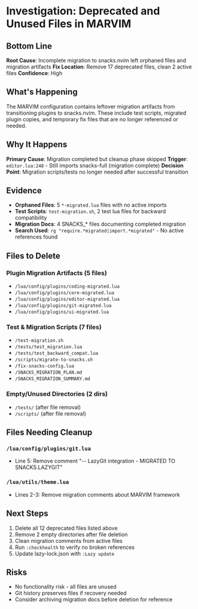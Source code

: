 # Investigation: Deprecated and Unused Files in MARVIM

## Bottom Line

**Root Cause**: Incomplete migration to snacks.nvim left orphaned files and migration artifacts
**Fix Location**: Remove 17 deprecated files, clean 2 active files
**Confidence**: High

## What's Happening

The MARVIM configuration contains leftover migration artifacts from transitioning plugins to snacks.nvim. These include test scripts, migrated plugin copies, and temporary fix files that are no longer referenced or needed.

## Why It Happens

**Primary Cause**: Migration completed but cleanup phase skipped
**Trigger**: `editor.lua:248` - Still imports snacks-full (migration complete)
**Decision Point**: Migration scripts/tests no longer needed after successful transition

## Evidence

- **Orphaned Files**: 5 `*-migrated.lua` files with no active imports
- **Test Scripts**: `test-migration.sh`, 2 test lua files for backward compatibility
- **Migration Docs**: 4 SNACKS_* files documenting completed migration
- **Search Used**: `rg "require.*migrated|import.*migrated"` - No active references found

## Files to Delete

### Plugin Migration Artifacts (5 files)
- `/lua/config/plugins/coding-migrated.lua`
- `/lua/config/plugins/core-migrated.lua`
- `/lua/config/plugins/editor-migrated.lua`
- `/lua/config/plugins/git-migrated.lua`
- `/lua/config/plugins/ui-migrated.lua`

### Test & Migration Scripts (7 files)
- `/test-migration.sh`
- `/tests/test_migration.lua`
- `/tests/test_backward_compat.lua`
- `/scripts/migrate-to-snacks.sh`
- `/fix-snacks-config.lua`
- `/SNACKS_MIGRATION_PLAN.md`
- `/SNACKS_MIGRATION_SUMMARY.md`

### Empty/Unused Directories (2 dirs)
- `/tests/` (after file removal)
- `/scripts/` (after file removal)

## Files Needing Cleanup

### `/lua/config/plugins/git.lua`
- Line 5: Remove comment "-- LazyGit integration - MIGRATED TO SNACKS.LAZYGIT"

### `/lua/utils/theme.lua`
- Lines 2-3: Remove migration comments about MARVIM framework

## Next Steps

1. Delete all 12 deprecated files listed above
2. Remove 2 empty directories after file deletion
3. Clean migration comments from active files
4. Run `:checkhealth` to verify no broken references
5. Update lazy-lock.json with `:Lazy update`

## Risks

- No functionality risk - all files are unused
- Git history preserves files if recovery needed
- Consider archiving migration docs before deletion for reference
